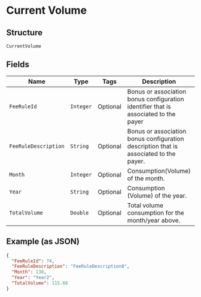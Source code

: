 
# Current Volume

## Structure

`CurrentVolume`

## Fields

| Name | Type | Tags | Description | Getter | Setter |
|  --- | --- | --- | --- | --- | --- |
| `FeeRuleId` | `Integer` | Optional | Bonus or association bonus configuration identifier that is associated to the payer | Integer getFeeRuleId() | setFeeRuleId(Integer feeRuleId) |
| `FeeRuleDescription` | `String` | Optional | Bonus or association bonus configuration description that is associated to the payer. | String getFeeRuleDescription() | setFeeRuleDescription(String feeRuleDescription) |
| `Month` | `Integer` | Optional | Consumption(Volume) of the month. | Integer getMonth() | setMonth(Integer month) |
| `Year` | `String` | Optional | Consumption (Volume) of the year. | String getYear() | setYear(String year) |
| `TotalVolume` | `Double` | Optional | Total volume consumption for the month/year above. | Double getTotalVolume() | setTotalVolume(Double totalVolume) |

## Example (as JSON)

```json
{
  "FeeRuleId": 74,
  "FeeRuleDescription": "FeeRuleDescription8",
  "Month": 138,
  "Year": "Year2",
  "TotalVolume": 115.68
}
```

